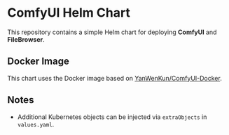 # ComfyUI Helm Chart

This repository contains a simple Helm chart for deploying **ComfyUI** and **FileBrowser**.

## Docker Image

This chart uses the Docker image based on [YanWenKun/ComfyUI-Docker](https://github.com/YanWenKun/ComfyUI-Docker).

## Notes

- Additional Kubernetes objects can be injected via `extraObjects` in `values.yaml`.
